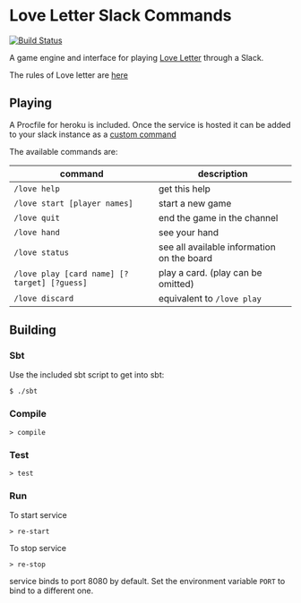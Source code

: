 # Love Letter Slack Commands
[![Build Status](https://travis-ci.org/tylerjromeo/love-letter-slack-commands.svg?branch=master)](https://travis-ci.org/tylerjromeo/love-letter-slack-commands)

A game engine and interface for playing [Love Letter](https://www.alderac.com/tempest/love-letter/) through a Slack.

The rules of Love letter are [here](https://www.alderac.com/tempest/files/2012/09/Love_Letter_Rules_Final.pdf)

## Playing

A Procfile for heroku is included. Once the service is hosted it can be added to your slack instance as a [custom command](https://my.slack.com/services/new/slash-commands)

The available commands are:

| command | description |
|---------|-------------|
|`/love help`| get this help|
|`/love start [player names]`| start a new game|
|`/love quit`| end the game in the channel|
|`/love hand`| see your hand|
|`/love status`| see all available information on the board|
|`/love play [card name] [?target] [?guess]`| play a card. (play can be omitted)|
|`/love discard`| equivalent to `/love play`|

## Building

### Sbt

Use the included sbt script to get into sbt:
```
$ ./sbt
```

### Compile

```
> compile
```

### Test
```
> test
```

### Run
To start service
```
> re-start
```
To stop service
```
> re-stop
```

service binds to port 8080 by default. Set the environment variable `PORT` to bind to a different one.


